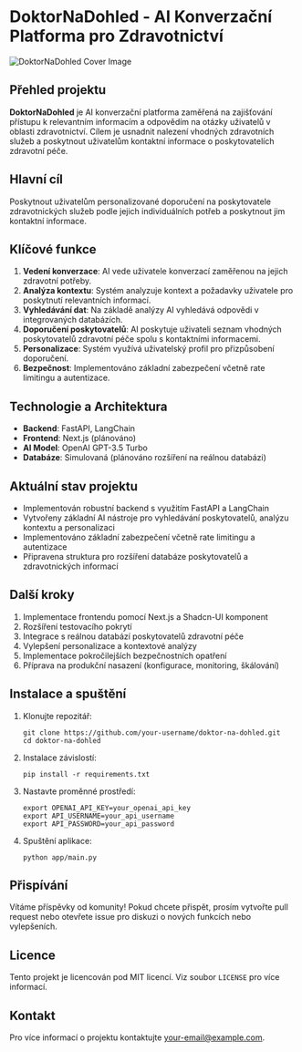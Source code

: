 # DoktorNaDohled - AI Konverzační Platforma pro Zdravotnictví

![DoktorNaDohled Cover Image](https://i.ibb.co/DtmRXKh/DALL-E-2024-08-04-21-57-58-Pixel-art-style-cover-image-for-Doktor-Na-Dohled-an-AI-healthcare-platfor.webp)

## Přehled projektu

**DoktorNaDohled** je AI konverzační platforma zaměřená na zajišťování přístupu k relevantním informacím a odpovědím na otázky uživatelů v oblasti zdravotnictví. Cílem je usnadnit nalezení vhodných zdravotních služeb a poskytnout uživatelům kontaktní informace o poskytovatelích zdravotní péče.

## Hlavní cíl

Poskytnout uživatelům personalizované doporučení na poskytovatele zdravotnických služeb podle jejich individuálních potřeb a poskytnout jim kontaktní informace.

## Klíčové funkce

1. **Vedení konverzace**: AI vede uživatele konverzací zaměřenou na jejich zdravotní potřeby.
2. **Analýza kontextu**: Systém analyzuje kontext a požadavky uživatele pro poskytnutí relevantních informací.
3. **Vyhledávání dat**: Na základě analýzy AI vyhledává odpovědi v integrovaných databázích.
4. **Doporučení poskytovatelů**: AI poskytuje uživateli seznam vhodných poskytovatelů zdravotní péče spolu s kontaktními informacemi.
5. **Personalizace**: Systém využívá uživatelský profil pro přizpůsobení doporučení.
6. **Bezpečnost**: Implementováno základní zabezpečení včetně rate limitingu a autentizace.

## Technologie a Architektura

- **Backend**: FastAPI, LangChain
- **Frontend**: Next.js (plánováno)
- **AI Model**: OpenAI GPT-3.5 Turbo
- **Databáze**: Simulovaná (plánováno rozšíření na reálnou databázi)

## Aktuální stav projektu

- Implementován robustní backend s využitím FastAPI a LangChain
- Vytvořeny základní AI nástroje pro vyhledávání poskytovatelů, analýzu kontextu a personalizaci
- Implementováno základní zabezpečení včetně rate limitingu a autentizace
- Připravena struktura pro rozšíření databáze poskytovatelů a zdravotnických informací

## Další kroky

1. Implementace frontendu pomocí Next.js a Shadcn-UI komponent
2. Rozšíření testovacího pokrytí
3. Integrace s reálnou databází poskytovatelů zdravotní péče
4. Vylepšení personalizace a kontextové analýzy
5. Implementace pokročilejších bezpečnostních opatření
6. Příprava na produkční nasazení (konfigurace, monitoring, škálování)

## Instalace a spuštění

1. Klonujte repozitář:
   ```
   git clone https://github.com/your-username/doktor-na-dohled.git
   cd doktor-na-dohled
   ```

2. Instalace závislostí:
   ```
   pip install -r requirements.txt
   ```

3. Nastavte proměnné prostředí:
   ```
   export OPENAI_API_KEY=your_openai_api_key
   export API_USERNAME=your_api_username
   export API_PASSWORD=your_api_password
   ```

4. Spuštění aplikace:
   ```
   python app/main.py
   ```

## Přispívání

Vítáme příspěvky od komunity! Pokud chcete přispět, prosím vytvořte pull request nebo otevřete issue pro diskuzi o nových funkcích nebo vylepšeních.

## Licence

Tento projekt je licencován pod MIT licencí. Viz soubor `LICENSE` pro více informací.

## Kontakt

Pro více informací o projektu kontaktujte [your-email@example.com](mailto:your-email@example.com).